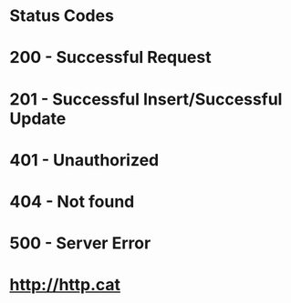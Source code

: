 # Status Codes

# 200 - Successful Request
# 201 - Successful Insert/Successful Update
# 401 - Unauthorized
# 404 - Not found
# 500 - Server Error

# http://http.cat